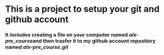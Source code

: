 # This is a project to setup your git and github account
### It includes creating a file on your computer named *alx-pre_course*and then trasfer it to my github account repository named *alx-pre_course.git*